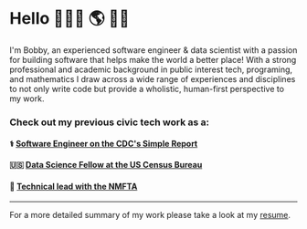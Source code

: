 # Hello 👨🏻‍💻 🌎 👋🏻

I'm Bobby, an experienced software engineer & data scientist with a passion for building software that helps make the world a better place! With a strong professional and academic background in public interest tech, programing, and mathematics I draw across a wide range of experiences and disciplines to not only write code but provide a wholistic, human-first perspective to my work.

### Check out my previous civic tech work as a:
#### ⚕️  [Software Engineer on the CDC's Simple Report](https://github.com/CDCgov/prime-simplereport/pulls?q=is%3Apr+is%3Amerged+author%3Abobbywells52)
#### 🇺🇸 [Data Science Fellow at the US Census Bureau](https://github.com/codingitforward/cdfdemoday2021/blob/main/Bobby_Wells_Katie_Harris.pdf)
#### 🚸 [Technical lead with the NMFTA](https://github.com/hliu12/nmfta-code-for-good)

<!---
### Personal projects:
#### 🏀 [Check My Parlay](https://check-my-parlay.herokuapp.com/) 📊
- Check My Parlay is a full stack webapp that predcits safe basketball bets and displays data for the day's games with an interactive, user-facing dashboard.
--->


---
For a more detailed summary of my work please take a look at my [resume](https://docs.google.com/document/d/1CsM2GQZ1tjIWh2Gu3I2m-QSFA_QRq-hN/edit?usp=drive_link&ouid=100636581577515371505&rtpof=true&sd=true).
<!---
bobbywells52/bobbywells52 is a ✨ special ✨ repository because its `README.md` (this file) appears on your GitHub profile.
You can click the Preview link to take a look at your changes.
--->
